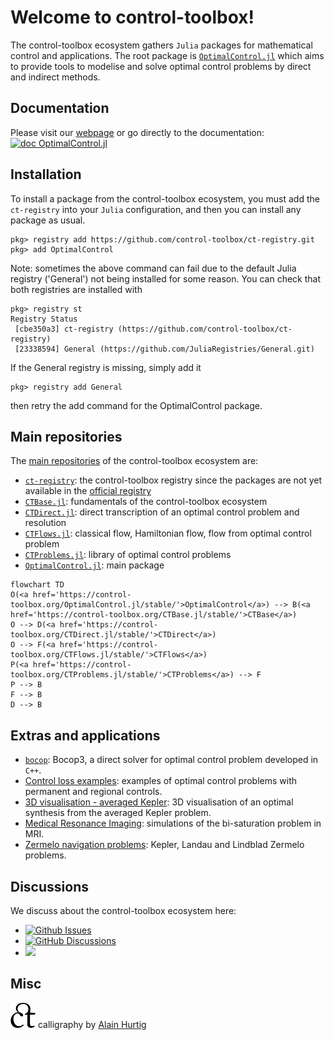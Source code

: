 # Welcome to control-toolbox!

The control-toolbox ecosystem gathers `Julia` packages for mathematical control and applications. The root package is [`OptimalControl.jl`](https://github.com/control-toolbox/OptimalControl.jl) which aims to provide tools to modelise and solve optimal control problems by direct and indirect methods.

## Documentation

Please visit our [webpage](http://control-toolbox.org) or go directly to the documentation: [![doc OptimalControl.jl](https://img.shields.io/badge/doc-OptimalControl.jl-blue)](http://control-toolbox.org/OptimalControl.jl)

## Installation

To install a package from the control-toolbox ecosystem, you must add the `ct-registry` into your `Julia` configuration, and then you can install any package as usual.

```shell
pkg> registry add https://github.com/control-toolbox/ct-registry.git
pkg> add OptimalControl
```
Note: sometimes the above command can fail due to the default Julia registry ('General') not being installed for some reason.
You can check that both registries are installed with
```shell
pkg> registry st
Registry Status 
 [cbe350a3] ct-registry (https://github.com/control-toolbox/ct-registry)
 [23338594] General (https://github.com/JuliaRegistries/General.git)
```
If the General registry is missing, simply add it
```shell
pkg> registry add General
```
then retry the add command for the OptimalControl package.

## Main repositories

The [main repositories](https://github.com/orgs/control-toolbox/repositories?type=all) of the control-toolbox ecosystem are:

* [`ct-registry`](https://github.com/control-toolbox/ct-registry): the control-toolbox registry since the packages are not yet available in the [official registry](https://github.com/JuliaRegistries/General)
* [`CTBase.jl`](https://github.com/control-toolbox/CTBase.jl): fundamentals of the control-toolbox ecosystem
* [`CTDirect.jl`](https://github.com/control-toolbox/CTDirect.jl): direct transcription of an optimal control problem and resolution
* [`CTFlows.jl`](https://github.com/control-toolbox/CTFlows.jl): classical flow, Hamiltonian flow, flow from optimal control problem
* [`CTProblems.jl`](https://github.com/control-toolbox/CTProblems.jl): library of optimal control problems
* [`OptimalControl.jl`](https://github.com/control-toolbox/OptimalControl.jl): main package

```mermaid
flowchart TD
O(<a href='https://control-toolbox.org/OptimalControl.jl/stable/'>OptimalControl</a>) --> B(<a href='https://control-toolbox.org/CTBase.jl/stable/'>CTBase</a>)
O --> D(<a href='https://control-toolbox.org/CTDirect.jl/stable/'>CTDirect</a>)
O --> F(<a href='https://control-toolbox.org/CTFlows.jl/stable/'>CTFlows</a>)
P(<a href='https://control-toolbox.org/CTProblems.jl/stable/'>CTProblems</a>) --> F
P --> B
F --> B
D --> B
```

## Extras and applications

* [`bocop`](https://github.com/control-toolbox/bocop): Bocop3, a direct solver for optimal control problem developed in `C++`.
* [Control loss examples](https://github.com/control-toolbox/control-loss): examples of optimal control problems with permanent and regional controls.
* [3D visualisation - averaged Kepler](https://github.com/control-toolbox/averaged_kepler): 3D visualisation of an optimal synthesis from the averaged Kepler problem.
* [Medical Resonance Imaging](https://github.com/control-toolbox/spin): simulations of the bi-saturation problem in MRI.
* [Zermelo navigation problems](https://github.com/control-toolbox/Zermelo): Kepler, Landau and Lindblad Zermelo problems.

## Discussions

We discuss about the control-toolbox ecosystem here:

* [![Github Issues](https://img.shields.io/github/issues-search?color=green&label=open%20issues&query=is%3Aopen%20is%3Aissue%20user%3Acontrol-toolbox%20archived%3Afalse)](https://github.com/issues?q=is%3Aopen+is%3Aissue+user%3Acontrol-toolbox+archived%3Afalse+)
* [![GitHub Discussions](https://img.shields.io/github/discussions/control-toolbox/control-toolbox.github.io?color=green)](https://github.com/orgs/control-toolbox/discussions)
* [![](https://img.shields.io/badge/wiki-ct-green)](https://github.com/control-toolbox/control-toolbox.github.io/wiki)

## Misc
<img src="https://github.com/control-toolbox/control-toolbox.github.io/blob/main/assets/img/ct-logo.svg" alt="ct logo" width=40> calligraphy by [Alain Hurtig](https://www.alain.les-hurtig.org)
